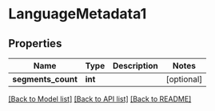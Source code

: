 # LanguageMetadata1

## Properties
Name | Type | Description | Notes
------------ | ------------- | ------------- | -------------
**segments_count** | **int** |  | [optional] 

[[Back to Model list]](../README.md#documentation-for-models) [[Back to API list]](../README.md#documentation-for-api-endpoints) [[Back to README]](../README.md)


